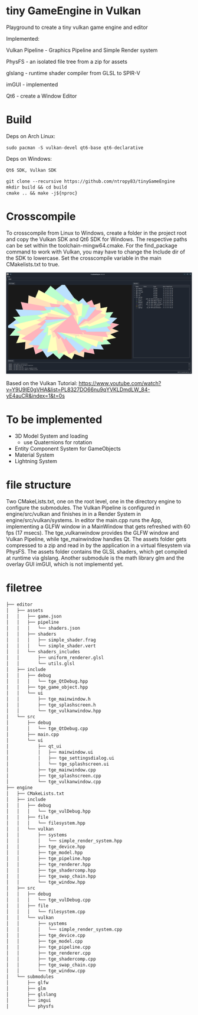 # tiny GameEngine in Vulkan
Playground to create a tiny vulkan game engine and editor

Implemented:

Vulkan Pipeline - Graphics Pipeline and Simple Render system

PhysFS          - an isolated file tree from a zip for assets

glslang         - runtime shader compiler from GLSL to SPIR-V

imGUI           - implemented

Qt6             - create a Window Editor

# Build
Deps on Arch Linux:
```
sudo pacman -S vulkan-devel qt6-base qt6-declarative
```

Deps on Windows:
```
Qt6 SDK, Vulkan SDK 
```

```
git clone --recursive https://github.com/ntropy83/tinyGameEngine
mkdir build && cd build
cmake .. && make -j${nproc}
```
# Crosscompile
To crosscompile from Linux to Windows, create a folder in the project root and copy the Vulkan SDK and Qt6 SDK for Windows.
The respective paths can be set within the toolchain-mingw64.cmake. For the find_package command to work with Vulkan, you may have to change the Include dir of the SDK to lowercase. Set the crosscompile variable in the main CMakelists.txt to true.

![Vulkan Triangle](https://github.com/ntropy83/tinyGameEngine/blob/main/screenshot_triangle_qt.png?raw=true)

Based on the Vulkan Tutorial: https://www.youtube.com/watch?v=Y9U9IE0gVHA&list=PL8327DO66nu9qYVKLDmdLW_84-yE4auCR&index=1&t=0s

# To be implemented
- 3D Model System and loading
    - use Quaternions for rotation
- Entity Component System for GameObjects
- Material System
- Lightning System

# file structure 
Two CMakeLists.txt, one on the root level, one in the directory engine to configure the submodules. 
The Vulkan Pipeline is configured in engine/src/vulkan and finishes in in a Render System in engine/src/vulkan/systems.
In editor the main.cpp runs the App, implementing a GLFW window in a MainWindow that gets refreshed with 60 fps (17 msecs). 
The tge_vulkanwindow provides the GLFW window and Vulkan Pipeline, while tge_mainwindow handles Qt.
The assets folder gets compressed to a zip and read in by the application in a virtual filesystem via PhysFS.
The assets folder contains the GLSL shaders, which get compiled at runtime via glslang.
Another submodule is the math library glm and the overlay GUI imGUI, which is not implementd yet. 

# filetree
```
├── editor
│   ├── assets
│   │   ├── game.json
│   │   ├── pipeline
│   │   │   └── shaders.json
│   │   ├── shaders
│   │   │   ├── simple_shader.frag
│   │   │   └── simple_shader.vert
│   │   └── shaders_includes
│   │       ├── uniform_renderer.glsl
│   │       └── utils.glsl
│   ├── include
│   │   ├── debug
│   │   │   └── tge_QtDebug.hpp
│   │   ├── tge_game_object.hpp
│   │   └── ui
│   │       ├── tge_mainwindow.h
│   │       ├── tge_splashscreen.h
│   │       └── tge_vulkanwindow.hpp
│   └── src
│       ├── debug
│       │   └── tge_QtDebug.cpp
│       ├── main.cpp
│       └── ui
│           ├── qt_ui
│           │   ├── mainwindow.ui
│           │   ├── tge_settingsdialog.ui
│           │   └── tge_splashscreen.ui
│           ├── tge_mainwindow.cpp
│           ├── tge_splashscreen.cpp
│           └── tge_vulkanwindow.cpp
├── engine
│   ├── CMakeLists.txt
│   ├── include
│   │   ├── debug
│   │   │   └── tge_vulDebug.hpp
│   │   ├── file
│   │   │   └── filesystem.hpp
│   │   └── vulkan
│   │       ├── systems
│   │       │   └── simple_render_system.hpp
│   │       ├── tge_device.hpp
│   │       ├── tge_model.hpp
│   │       ├── tge_pipeline.hpp
│   │       ├── tge_renderer.hpp
│   │       ├── tge_shadercomp.hpp
│   │       ├── tge_swap_chain.hpp
│   │       └── tge_window.hpp
│   ├── src
│   │   ├── debug
│   │   │   └── tge_vulDebug.cpp
│   │   ├── file
│   │   │   └── filesystem.cpp
│   │   └── vulkan
│   │       ├── systems
│   │       │   └── simple_render_system.cpp
│   │       ├── tge_device.cpp
│   │       ├── tge_model.cpp
│   │       ├── tge_pipeline.cpp
│   │       ├── tge_renderer.cpp
│   │       ├── tge_shadercomp.cpp
│   │       ├── tge_swap_chain.cpp
│   │       └── tge_window.cpp
│   └── submodules
│       ├── glfw
│       ├── glm
│       ├── glslang
│       ├── imgui
│       └── physfs
```